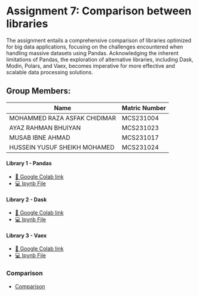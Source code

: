 
# Assignment 7: Comparison between libraries
The assignment entails a comprehensive comparison of libraries optimized for big data applications, focusing on the challenges encountered when handling massive datasets using Pandas. Acknowledging the inherent limitations of Pandas, the exploration of alternative libraries, including Dask, Modin, Polars, and Vaex, becomes imperative for more effective and scalable data processing solutions.


## Group Members:

| Name          | Matric Number  | 
| ------------- | -------------- | 
|MOHAMMED RAZA ASFAK CHIDIMAR     | MCS231004       | 
| AYAZ RAHMAN BHUIYAN    | MCS231023       |
|MUSAB IBNE AHMAD  | MCS231017        | 
| HUSSEIN YUSUF SHEIKH MOHAMED   | MCS231024       |


#### Library 1 - Pandas
* [📖 Google Colab link ](https://colab.research.google.com/drive/1sJDqk2seGKaIYnUTsGCNjYl_lx5kQ-uF?usp=sharing)
* [💻 Ipynb File ](./RAM_Assignment_7_Pandas.ipynb)

#### Library 2 - Dask
* [📖 Google Colab link ](https://colab.research.google.com/drive/1j87tsYfLnedF7696hrhJ3gdKI3BH7wIT?usp=sharing)
* [💻 Ipynb File ](./RAM_Assignment_7_Dask.ipynb)

#### Library 3 - Vaex
* [📖 Google Colab link ](https://colab.research.google.com/drive/1THNZELX7qW0no0en5jawfsGRPSOc10D_?usp=drive_link)
* [💻 Ipynb File ](./RAM_Assignment_7_Vaex.ipynb)

### Comparison
* [Comparison](./comparison.md)
